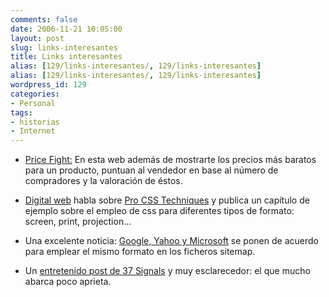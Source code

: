 ```yaml
---
comments: false
date: 2006-11-21 10:05:00
layout: post
slug: links-interesantes
title: Links interesantes
alias: [129/links-interesantes/, 129/links-interesantes]
alias: [129/links-interesantes/, 129/links-interesantes]
wordpress_id: 129
categories:
- Personal
tags:
- historias
- Internet
---
```




  * [Price Fight:](http://www.techcrunch.com/2006/11/17/pricefight-because-theres-more-to-shopping-than-low-prices/) En esta web además de mostrarte los precios más baratos para un producto, puntuan al vendedor en base al número de compradores y la valoración de éstos.


  * [Digital web](http://www.digital-web.com/articles/css_styling_for_print_and_other_media/) habla sobre [Pro CSS Techniques](http://www.amazon.com/exec/obidos/ASIN/159059732X/digitalwebmagazi) y publica un capítulo de ejemplo sobre el empleo de css para diferentes tipos de formato: screen, print, projection…


  * Una excelente noticia: [Google, Yahoo y Microsoft](http://www.techcrunch.com/2006/11/15/google-yahoo-and-microsoft-agree-to-standard-sitemaps-protocol/) se ponen de acuerdo para emplear el mismo formato en los ficheros sitemap.


  * Un [entretenido post de 37 Signals](http://www.37signals.com/svn/posts/113-how-to-make-money-on-cars-with-less) y muy esclarecedor: el que mucho abarca poco aprieta.


